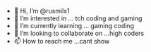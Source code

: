 - 👋 Hi, I’m @rusmilx1
- 👀 I’m interested in ... tch coding and gaming
- 🌱 I’m currently learning ... gaming coding
- 💞️ I’m looking to collaborate on ...high coders
- 📫 How to reach me ...cant show

<!---

rusmilx1/rusmilx1 is a ✨ special ✨ repository because its `README.md` (this file) appears on your GitHub profile.
You can click the Preview link to take a look at your changes.
--->

